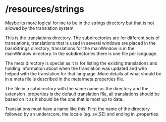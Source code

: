 # /resources/strings

Maybe its more logical for me to be in the strings directory but that is
not allowed by the translation system

This is the translations directory. The subdirectories are for different
sets of translations, translations that is used in several windows are
placed in the baseStrings directory, translations for the mainWindow is
in the mainWindow directory. In the subdirectories there is one file per
language.

The meta directory is special as it is for listing the
existing translations and holding information about when the translation
was updated and who helped with the translation for that language.
More details of what should be in a meta file is described in
the meta/meta.properties file.

The file in a subdirectory with the same name as the directory and the
extension .properties is the default translation file, all translations
should be based on it as it should be the one that is most up to date.

Translations must have a name like this: First the name of the directory
followed by an underscore, the locale (eg. sv_SE) and ending in
.properties.
